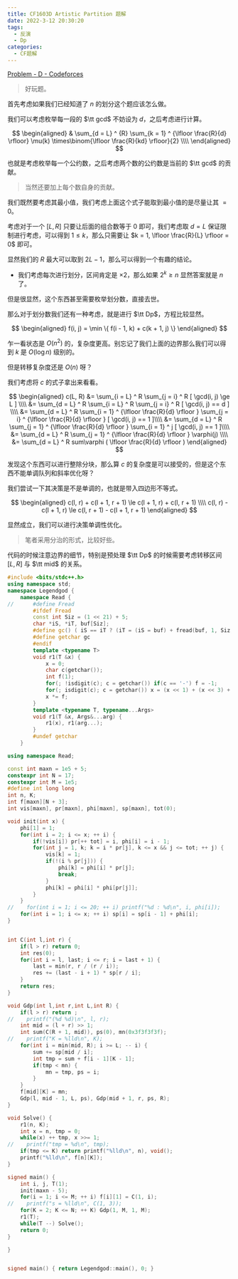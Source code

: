 ```yaml
---
title: CF1603D Artistic Partition 题解
date: 2022-3-12 20:30:20
tags:
  - 反演
  - Dp
categories:
  - CF题解
---
```


[Problem - D - Codeforces](https://codeforces.com/contest/1603/problem/D)

> 好玩题。

首先考虑如果我们已经知道了 $n$ 的划分这个题应该怎么做。

我们可以考虑枚举每一段的 $\tt gcd$ 不妨设为 $d$，之后考虑进行计算。

$$
\begin{aligned}
& \sum_{d = L} ^ {R} \sum_{k = 1} ^ {\lfloor \frac{R}{d} \rfloor} \mu(k) \times\binom{\lfloor \frac{R}{kd} \rfloor}{2} \\\\ 
\end{aligned}
$$

也就是考虑枚举每一个公约数，之后考虑两个数的公约数是当前的 $\tt gcd$ 的贡献。

> 当然还要加上每个数自身的贡献。

我们既然要考虑其最小值，我们考虑上面这个式子能取到最小值的是尽量让其 $= 0$。

考虑对于一个 $[L, R]$ 只要让后面的组合数等于 $0$ 即可，我们考虑取 $d = L$ 保证限制进行考虑，可以得到 $1 \le k$，那么只需要让 $k = 1, \lfloor \frac{R}{L} \rfloor = 0$ 即可。

显然我们的 $R$ 最大可以取到 $2L - 1$，那么可以得到一个有趣的结论。

- 我们考虑每次进行划分，区间肯定是 $\times 2$，那么如果 $2 ^ k \ge n$ 显然答案就是 $n$ 了。

但是很显然，这个东西甚至需要枚举划分数，直接去世。

那么对于划分数我们还有一种考虑，就是进行 $\tt Dp$，方程比较显然。

$$
\begin{aligned}
f(i, j) = \min \{ f(i - 1, k) + c(k + 1, j) \}
\end{aligned}
$$

乍一看状态是 $O(n ^ 2)$ 的，复杂度更高。别忘记了我们上面的边界那么我们可以得到 $k$ 是 $O(\log n)$ 级别的。

但是转移复杂度还是 $O(n)$ 呀？

我们考虑将 $c$ 的式子拿出来看看。

$$
\begin{aligned}
c(L, R) &= \sum_{i = L} ^ R \sum_{j = i} ^ R [ \gcd(i, j) \ge L ] \\\\
&= \sum_{d = L} ^ R \sum_{i = L} ^ R \sum_{j = i} ^ R [ \gcd(i, j) == d ] \\\\
&= \sum_{d = L} ^ R \sum_{i = 1} ^ {\lfloor \frac{R}{d} \rfloor } \sum_{j = i} ^ {\lfloor \frac{R}{d} \rfloor } [ \gcd(i, j) == 1 ]\\\\
&= \sum_{d = L} ^ R \sum_{j = 1} ^ {\lfloor \frac{R}{d} \rfloor } \sum_{i = 1} ^ j [ \gcd(i, j) == 1 ]\\\\
&= \sum_{d = L} ^ R \sum_{j = 1} ^ {\lfloor \frac{R}{d} \rfloor } \varphi(j) \\\\
&= \sum_{d = L} ^ R sum\varphi ( \lfloor \frac{R}{d} \rfloor )
\end{aligned}
$$

发现这个东西可以进行整除分块，那么算 $c$ 的复杂度是可以接受的，但是这个东西不能单调队列和斜率优化呀？

我们尝试一下其决策是不是单调的，也就是带入四边形不等式。

$$
\begin{aligned}
c(l, r) + c(l + 1, r + 1) \le  c(l + 1, r) + c(l, r + 1) \\\\
c(l, r) - c(l + 1, r) \le c(l, r + 1) - c(l + 1, r + 1)
\end{aligned}
$$

显然成立，我们可以进行决策单调性优化。

> 笔者采用分治的形式，比较好些。

代码的时候注意边界的细节，特别是预处理 $\tt Dp$ 的时候需要考虑转移区间 $[L, R]$ 与 $\tt mid$ 的关系。

```cpp
#include <bits/stdc++.h>
using namespace std;
namespace Legendgod {
	namespace Read {
//		#define Fread
		#ifdef Fread
		const int Siz = (1 << 21) + 5;
		char *iS, *iT, buf[Siz];
		#define gc() ( iS == iT ? (iT = (iS = buf) + fread(buf, 1, Siz, stdin), iS == iT ? EOF : *iS ++) : *iS ++ )
		#define getchar gc
		#endif
		template <typename T>
		void r1(T &x) {
		    x = 0;
			char c(getchar());
			int f(1);
			for(; !isdigit(c); c = getchar()) if(c == '-') f = -1;
			for(; isdigit(c); c = getchar()) x = (x << 1) + (x << 3) + (c ^ 48);
			x *= f;
		}
		template <typename T, typename...Args>
		void r1(T &x, Args&...arg) {
			r1(x), r1(arg...);
		}
		#undef getchar
	}

using namespace Read;

const int maxn = 1e5 + 5;
constexpr int N = 17;
constexpr int M = 1e5;
#define int long long
int n, K;
int f[maxn][N + 3];
int vis[maxn], pr[maxn], phi[maxn], sp[maxn], tot(0);

void init(int x) {
    phi[1] = 1;
    for(int i = 2; i <= x; ++ i) {
        if(!vis[i]) pr[++ tot] = i, phi[i] = i - 1;
        for(int j = 1, k; k = i * pr[j], k <= x && j <= tot; ++ j) {
            vis[k] = 1;
            if(!(i % pr[j])) {
                phi[k] = phi[i] * pr[j];
                break;
            }
            phi[k] = phi[i] * phi[pr[j]];
        }
    }
//    for(int i = 1; i <= 20; ++ i) printf("%d : %d\n", i, phi[i]);
    for(int i = 1; i <= x; ++ i) sp[i] = sp[i - 1] + phi[i];
}


int C(int l,int r) {
    if(l > r) return 0;
    int res(0);
    for(int i = l, last; i <= r; i = last + 1) {
        last = min(r, r / (r / i));
        res += (last - i + 1) * sp[r / i];
    }
    return res;
}

void Gdp(int l,int r,int L,int R) {
    if(l > r) return ;
//    printf("(%d %d)\n", l, r);
    int mid = (l + r) >> 1;
    int sum(C(R + 1, mid)), ps(0), mn(0x3f3f3f3f);
//    printf("K = %lld\n", K);
    for(int i = min(mid, R); i >= L; -- i) {
        sum += sp[mid / i];
        int tmp = sum + f[i - 1][K - 1];
        if(tmp < mn) {
            mn = tmp, ps = i;
        }
    }
    f[mid][K] = mn;
    Gdp(l, mid - 1, L, ps), Gdp(mid + 1, r, ps, R);
}

void Solve() {
    r1(n, K);
    int x = n, tmp = 0;
    while(x) ++ tmp, x >>= 1;
//    printf("tmp = %d\n", tmp);
    if(tmp <= K) return printf("%lld\n", n), void();
    printf("%lld\n", f[n][K]);
}

signed main() {
	int i, j, T(1);
	init(maxn - 5);
    for(i = 1; i <= M; ++ i) f[i][1] = C(1, i);
//    printf("s = %lld\n", C(1, 3));
    for(K = 2; K <= N; ++ K) Gdp(1, M, 1, M);
    r1(T);
    while(T --) Solve();
	return 0;
}

}


signed main() { return Legendgod::main(), 0; }

```


